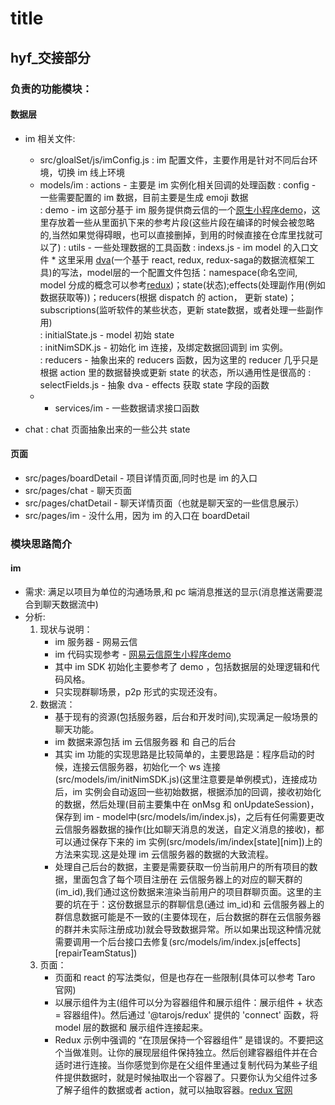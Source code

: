 # title

## hyf_交接部分

### 负责的功能模块：

#### 数据层

- im
    相关文件:
    - src/gloalSet/js/imConfig.js
        : im 配置文件，主要作用是针对不同后台环境，切换 im 线上环境
    - models/im
        : actions - 主要是 im 实例化相关回调的处理函数
        : config - 一些需要配置的 im 数据，目前主要是生成 emoji 数据  
        : demo - im 这部分基于 im 服务提供商云信的一个[原生小程序demo](https://github.com/netease-im/NIM_Web_Weapp_Demo)，这里存放着一些从里面扒下来的参考片段(这些片段在编译的时候会被忽略的,当然如果觉得碍眼，也可以直接删掉，到用的时候直接在仓库里找就可以了)
        : utils - 一些处理数据的工具函数
        : indexs.js - im model 的入口文件
            * 这里采用 [dva](https://dvajs.com/guide/#%E7%89%B9%E6%80%A7)(一个基于 react, redux, redux-saga的数据流框架工具)的写法，model层的一个配置文件包括：namespace(命名空间, model 分成的概念可以参考[redux](https://www.redux.org.cn/))；state(状态);effects(处理副作用(例如数据获取等))；reducers(根据 dispatch 的 action， 更新 state)；subscriptions(监听软件的某些状态，更新 state数据，或者处理一些副作用)  
        : initialState.js - model 初始 state  
        : initNimSDK.js - 初始化 im 连接，及绑定数据回调到 im 实例。  
        : reducers - 抽象出来的 reducers 函数，因为这里的 reducer 几乎只是根据 action 里的数据替换或更新 state 的状态，所以通用性是很高的
        : selectFields.js - 抽象 dva - effects 获取 state 字段的函数
    - - services/im - 一些数据请求接口函数

- chat
    : chat 页面抽象出来的一些公共 state

#### 页面

- src/pages/boardDetail - 项目详情页面,同时也是 im 的入口
- src/pages/chat        - 聊天页面
- src/pages/chatDetail  - 聊天详情页面（也就是聊天室的一些信息展示）
- src/pages/im          - 没什么用，因为 im 的入口在 boardDetail

### 模块思路简介

#### im

- 需求:
    满足以项目为单位的沟通场景,和 pc 端消息推送的显示(消息推送需要混合到聊天数据流中)
- 分析:
    1. 现状与说明：
        - im 服务器 - 网易云信
        - im 代码实现参考 - [网易云信原生小程序demo]((https://github.com/netease-im/NIM_Web_Weapp_Demo))
        - 其中 im SDK 初始化主要参考了 demo ，包括数据层的处理逻辑和代码风格。
        - 只实现群聊场景，p2p 形式的实现还没有。
    2. 数据流：
        - 基于现有的资源(包括服务器，后台和开发时间),实现满足一般场景的聊天功能。
        - im 数据来源包括 im 云信服务器 和 自己的后台
        - 其实 im 功能的实现思路是比较简单的，主要思路是：程序启动的时候，连接云信服务器，初始化一个 ws 连接(src/models/im/initNimSDK.js)(这里注意要是单例模式)，连接成功后，im 实例会自动返回一些初始数据，根据添加的回调，接收初始化的数据，然后处理(目前主要集中在 onMsg 和 onUpdateSession)，保存到 im - model中(src/models/im/index.js)，之后有任何需要更改云信服务器数据的操作(比如聊天消息的发送，自定义消息的接收)，都可以通过保存下来的 im 实例(src/models/im/index[state][nim])上的方法来实现.这是处理 im 云信服务器的数据的大致流程。
        - 处理自己后台的数据，主要是需要获取一份当前用户的所有项目的数据，里面包含了每个项目注册在 云信服务器上的对应的聊天群的(im_id),我们通过这份数据来渲染当前用户的项目群聊页面。这里的主要的坑在于：这份数据显示的群聊信息(通过 im_id)和 云信服务器上的群信息数据可能是不一致的(主要体现在，后台数据的群在云信服务器的群并未实际注册成功)就会导致数据异常。所以如果出现这种情况就需要调用一个后台接口去修复(src/models/im/index.js[effects][repairTeamStatus])
    3. 页面：
        - 页面和 react 的写法类似，但是也存在一些限制(具体可以参考 Taro 官网)
        - 以展示组件为主(组件可以分为容器组件和展示组件：展示组件 + 状态 = 容器组件)。然后通过 '@tarojs/redux' 提供的 'connect' 函数，将 model 层的数据和 展示组件连接起来。
        - Redux 示例中强调的 “在顶层保持一个容器组件” 是错误的。不要把这个当做准则。让你的展现层组件保持独立。然后创建容器组件并在合适时进行连接。当你感觉到你是在父组件里通过复制代码为某些子组件提供数据时，就是时候抽取出一个容器了。只要你认为父组件过多了解子组件的数据或者 action，就可以抽取容器。[redux 官网](https://www.redux.org.cn/docs/faq/ReactRedux.html)
